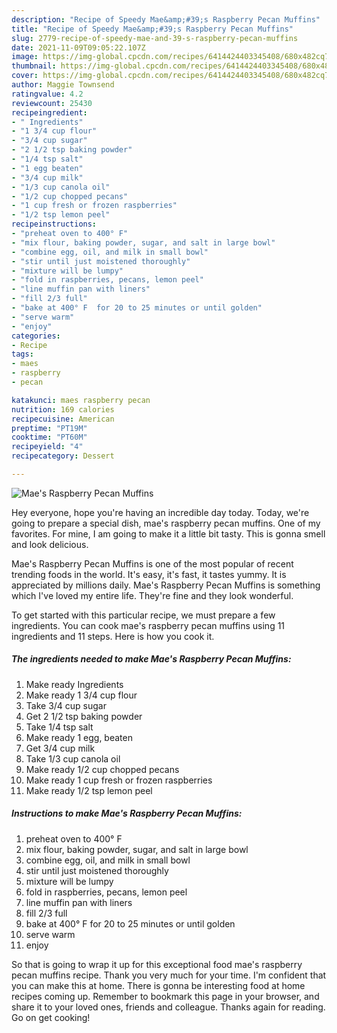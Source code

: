 ```yaml
---
description: "Recipe of Speedy Mae&amp;#39;s Raspberry Pecan Muffins"
title: "Recipe of Speedy Mae&amp;#39;s Raspberry Pecan Muffins"
slug: 2779-recipe-of-speedy-mae-and-39-s-raspberry-pecan-muffins
date: 2021-11-09T09:05:22.107Z
image: https://img-global.cpcdn.com/recipes/6414424403345408/680x482cq70/maes-raspberry-pecan-muffins-recipe-main-photo.jpg
thumbnail: https://img-global.cpcdn.com/recipes/6414424403345408/680x482cq70/maes-raspberry-pecan-muffins-recipe-main-photo.jpg
cover: https://img-global.cpcdn.com/recipes/6414424403345408/680x482cq70/maes-raspberry-pecan-muffins-recipe-main-photo.jpg
author: Maggie Townsend
ratingvalue: 4.2
reviewcount: 25430
recipeingredient:
- " Ingredients"
- "1 3/4 cup flour"
- "3/4 cup sugar"
- "2 1/2 tsp baking powder"
- "1/4 tsp salt"
- "1 egg beaten"
- "3/4 cup milk"
- "1/3 cup canola oil"
- "1/2 cup chopped pecans"
- "1 cup fresh or frozen raspberries"
- "1/2 tsp lemon peel"
recipeinstructions:
- "preheat oven to 400° F"
- "mix flour, baking powder, sugar, and salt in large bowl"
- "combine egg, oil, and milk in small bowl"
- "stir until just moistened thoroughly"
- "mixture will be lumpy"
- "fold in raspberries, pecans, lemon peel"
- "line muffin pan with liners"
- "fill 2/3 full"
- "bake at 400° F  for 20 to 25 minutes or until golden"
- "serve warm"
- "enjoy"
categories:
- Recipe
tags:
- maes
- raspberry
- pecan

katakunci: maes raspberry pecan 
nutrition: 169 calories
recipecuisine: American
preptime: "PT19M"
cooktime: "PT60M"
recipeyield: "4"
recipecategory: Dessert

---
```



![Mae&#39;s Raspberry Pecan Muffins](https://img-global.cpcdn.com/recipes/6414424403345408/680x482cq70/maes-raspberry-pecan-muffins-recipe-main-photo.jpg)

Hey everyone, hope you're having an incredible day today. Today, we're going to prepare a special dish, mae&#39;s raspberry pecan muffins. One of my favorites. For mine, I am going to make it a little bit tasty. This is gonna smell and look delicious.

Mae&#39;s Raspberry Pecan Muffins is one of the most popular of recent trending foods in the world. It's easy, it's fast, it tastes yummy. It is appreciated by millions daily. Mae&#39;s Raspberry Pecan Muffins is something which I've loved my entire life. They're fine and they look wonderful.




To get started with this particular recipe, we must prepare a few ingredients. You can cook mae&#39;s raspberry pecan muffins using 11 ingredients and 11 steps. Here is how you cook it.

<!--inarticleads1-->

##### The ingredients needed to make Mae&#39;s Raspberry Pecan Muffins:

1. Make ready  Ingredients
1. Make ready 1 3/4 cup flour
1. Take 3/4 cup sugar
1. Get 2 1/2 tsp baking powder
1. Take 1/4 tsp salt
1. Make ready 1 egg, beaten
1. Get 3/4 cup milk
1. Take 1/3 cup canola oil
1. Make ready 1/2 cup chopped pecans
1. Make ready 1 cup fresh or frozen raspberries
1. Make ready 1/2 tsp lemon peel




<!--inarticleads2-->

##### Instructions to make Mae&#39;s Raspberry Pecan Muffins:

1. preheat oven to 400° F
1. mix flour, baking powder, sugar, and salt in large bowl
1. combine egg, oil, and milk in small bowl
1. stir until just moistened thoroughly
1. mixture will be lumpy
1. fold in raspberries, pecans, lemon peel
1. line muffin pan with liners
1. fill 2/3 full
1. bake at 400° F  for 20 to 25 minutes or until golden
1. serve warm
1. enjoy




So that is going to wrap it up for this exceptional food mae&#39;s raspberry pecan muffins recipe. Thank you very much for your time. I'm confident that you can make this at home. There is gonna be interesting food at home recipes coming up. Remember to bookmark this page in your browser, and share it to your loved ones, friends and colleague. Thanks again for reading. Go on get cooking!

